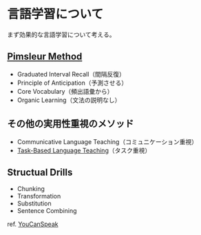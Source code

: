 # 言語学習について

まず効果的な言語学習について考える。

## [Pimsleur Method](https://www.pimsleur.com/the-pimsleur-method/)

- Graduated Interval Recall（間隔反復）
- Principle of Anticipation（予測させる）
- Core Vocabulary（頻出語彙から）
- Organic Learning（文法の説明なし）

## その他の実用性重視のメソッド

- Communicative Language Teaching（コミュニケーション重視）
- [Task-Based Language Teaching](https://en.wikipedia.org/wiki/Task-based_language_learning)（タスク重視）

## Structual Drills

- Chunking
- Transformation
- Substitution
- Sentence Combining

ref. [YouCanSpeak](https://youcanspeak.net/)
